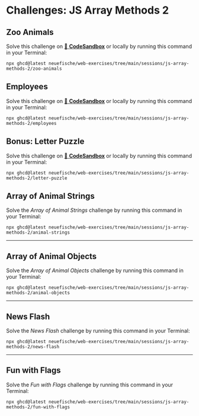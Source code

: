 # Challenges: JS Array Methods 2

## Zoo Animals

Solve this challenge on
[🔗 **CodeSandbox**](https://codesandbox.io/s/github/neuefische/web-exercises/tree/main/sessions/js-array-methods-2/zoo-animals?file=/README.md)
or locally by running this command in your Terminal:

```
npx ghcd@latest neuefische/web-exercises/tree/main/sessions/js-array-methods-2/zoo-animals
```

## Employees

Solve this challenge on
[🔗 **CodeSandbox**](https://codesandbox.io/s/github/neuefische/web-exercises/tree/main/sessions/js-array-methods-2/employees?file=/README.md)
or locally by running this command in your Terminal:

```
npx ghcd@latest neuefische/web-exercises/tree/main/sessions/js-array-methods-2/employees
```

## Bonus: Letter Puzzle

Solve this challenge on
[🔗 **CodeSandbox**](https://codesandbox.io/s/github/neuefische/web-exercises/tree/main/sessions/js-array-methods-2/letter-puzzle?file=/README.md)
or locally by running this command in your Terminal:

```
npx ghcd@latest neuefische/web-exercises/tree/main/sessions/js-array-methods-2/letter-puzzle
```

## Array of Animal Strings

Solve the _Array of Animal Strings_ challenge by running this command in your Terminal:

```
npx ghcd@latest neuefische/web-exercises/tree/main/sessions/js-array-methods-2/animal-strings
```

---

## Array of Animal Objects

Solve the _Array of Animal Objects_ challenge by running this command in your Terminal:

```
npx ghcd@latest neuefische/web-exercises/tree/main/sessions/js-array-methods-2/animal-objects
```

---

## News Flash

Solve the _News Flash_ challenge by running this command in your Terminal:

```
npx ghcd@latest neuefische/web-exercises/tree/main/sessions/js-array-methods-2/news-flash
```

---

## Fun with Flags

Solve the _Fun with Flags_ challenge by running this command in your Terminal:

```
npx ghcd@latest neuefische/web-exercises/tree/main/sessions/js-array-methods-2/fun-with-flags
```
